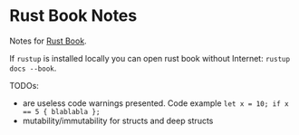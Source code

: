 # Rust Book Notes

Notes for [Rust Book](https://doc.rust-lang.org/book/).

If `rustup` is installed locally you can open rust book without Internet: `rustup docs --book`.

TODOs:

* are useless code warnings presented. Code example `let x = 10; if x == 5 { blablabla };`
* mutability/immutability for structs and deep structs

